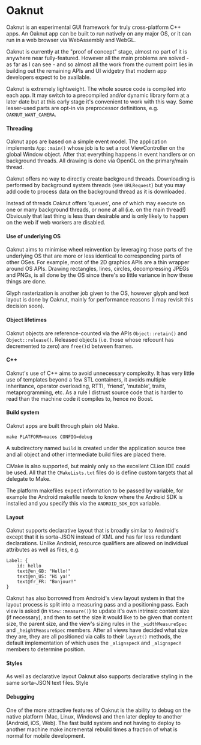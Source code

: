# Oaknut

Oaknut is an experimental GUI framework for truly cross-platform C++ apps. An Oaknut
app can be built to run natively on any major OS, or it can run in a web browser
via WebAssembly and WebGL. 

Oaknut is currently at the "proof of concept" stage, almost no part of it is
anywhere near fully-featured. However all the main problems are solved - as far as I 
can see - and so almost all the work from the current point lies in 
building out the remaining APIs and UI widgetry that modern app developers 
expect to be available.

Oaknut is extremely lightweight. The whole source code is compiled
into each app. It may switch to a precompiled and/or dynamic library form at
a later date but at this early stage it's convenient to work with this 
way. Some lesser-used parts are opt-in via preprocessor definitions, 
e.g. `OAKNUT_WANT_CAMERA`.

#### Threading
Oaknut apps are based on a simple event model. The application implements `App::main()`
whose job is to set a root ViewController on the global Window object. After that 
everything happens in event handlers or on background threads. All drawing is done
via OpenGL on the primary/main thread.

Oaknut offers no way to directly create background threads. Downloading is performed
by background system threads (see `URLRequest`) but you may add code to process data 
on the background thread as it is downloaded.
 
Instead of threads Oaknut offers 'queues', one of which may execute on one or many 
background threads, or none at all (i.e. on the main thread!) Obviously that last 
thing is less than desirable and is only likely to happen on the web if
web workers are disabled.


#### Use of underlying OS
Oaknut aims to minimise wheel reinvention by leveraging those parts of the underlying
OS that are more or less identical to corresponding parts of other OSes. For example,
most of the 2D graphics APIs are a thin wrapper around OS APIs. Drawing rectangles,
lines, circles, decompressing JPEGs and PNGs, is all done by the OS since there's so 
little variance in how these things are done. 

Glyph rasterization is another job given to the OS, however glyph and text layout 
is done by Oaknut, mainly for performance reasons (I may revisit this decision soon).


#### Object lifetimes
Oaknut objects are reference-counted via the APIs `Object::retain()` and
`Object::release()`. Released objects (i.e. those whose refcount has decremented to zero)
are `free()`d between frames.


#### C++
Oaknut's use of C++ aims to avoid unnecessary complexity. It has very little
use of templates beyond a few STL containers, it avoids multiple inheritance, 
operator overloading, RTTI, 'friend', 'mutable', traits, metaprogramming, etc. 
As a rule I distrust source code that is harder to read than the machine 
code it compiles to, hence no Boost.



#### Build system
Oaknut apps are built through plain old Make. 
```
make PLATFORM=macos CONFIG=debug
```
A subdirectory named `build` is created under the application source tree and
all object and other intermediate build files are placed there.

CMake is also supported, but mainly only so the excellent CLion 
IDE could be used. All that the `CMakeLists.txt` files do is define 
custom targets that all delegate to Make.

The platform makefiles expect information to be passed by variable,
for example the Android makefile needs to know where the Android SDK
is installed and you specify this via the `ANDROID_SDK_DIR` variable.


#### Layout
Oaknut supports declarative layout that is broadly similar to Android's
except that it is sorta-JSON instead of XML and has far less
redundant declarations. Unlike Android, resource qualifiers are 
allowed on individual attributes as well as files, e.g.

```
Label: {
	id: hello
	text@en_GB: "Hello!"
	text@en_US: "Hi ya!"
	text@fr_FR: "Bonjour!"
}
```

Oaknut has also borrowed from Android's view layout system in that 
the layout process is split into a measuring pass and a positioning 
pass. Each view is asked (in `View::measure()`) to update it's own
intrinsic content size (if necessary), and then to set the size it 
would like to be given that content size, the parent size,
and the view's sizing rules in the `_widthMeasureSpec` and
`_heightMeasureSpec` members. After all views have decided what size
they are, they are all positioned via calls to their `layout()` methods,
the default implementation of which uses the `_alignspecX` and 
`_alignspecY` members to determine position.

#### Styles
As well as declarative layout Oaknut also supports declarative styling
in the same sorta-JSON text files. Style

#### Debugging

One of the more attractive features of Oaknut is the ability
to debug on the native platform (Mac, Linux, Windows) and then
later deploy to another (Android, iOS, Web). The fast build system
and not having to deploy to another machine make incremental
rebuild times a fraction of what is normal for mobile development.

